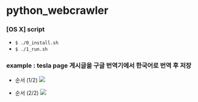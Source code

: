 # python_webcrawler
### [OS X] script
* `$ ./0_install.sh`
* `$ ./1_run.sh`

### example : tesla page 게시글을 구글 번역기에서 한국어로 번역 후 저장
* 순서 (1/2)
![](https://github.com/MinSikSon/python_webcrawler/blob/master/gif/get_tesla_news_1.gif?raw=true)

* 순서 (2/2)
![](https://github.com/MinSikSon/python_webcrawler/blob/master/gif/get_tesla_news_2.gif?raw=true)

